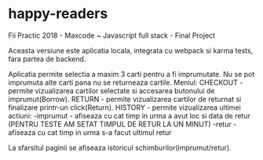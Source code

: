 # happy-readers

Fii Practic 2018 - Maxcode ~ Javascript full stack - Final Project

Aceasta versiune este aplicatia locala, integrata cu webpack si karma tests, fara partea de backend.

Aplicatia permite selectia a maxim 3 carti pentru a fi imprumutate. Nu se pot imprumuta alte carti pana nu se returneaza cartile. 
Meniul: 
CHECKOUT - permite vizualizarea cartilor selectate si accesarea butonului de imprumut(Borrow). 
RETURN - permite vizualizarea cartilor de returnat si finalizare printr-un click(Return). 
HISTORY - permite vizualizarea ultimei actiuni: 
        -imprumut - afiseaza cu cat timp in urma a avut loc si data de retur (PENTRU TESTE AM SETAT TIMPUL DE RETUR LA UN MINUT) 
        -retur - afiseaza cu cat timp in urma s-a facut ultimul retur

La sfarsitul paginii se afiseaza istoricul schimburilor(imprumut/retur).



